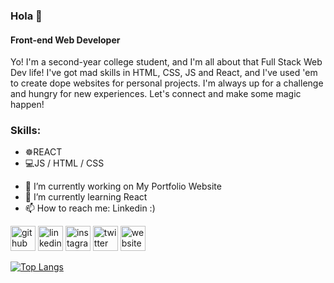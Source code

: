 ### Hola 👋
#### Front-end Web Developer

Yo! I'm a second-year college student, and I'm all about that Full Stack Web Dev life! I've got mad skills in HTML, CSS, JS and React, and I've used 'em to create dope websites for personal projects. I'm always up for a challenge and hungry for new experiences. Let's connect and make some magic happen!

### Skills: 
* ☸️REACT 
* 💻JS / HTML / CSS

- 🔭 I’m currently working on My Portfolio Website 
- 🌱 I’m currently learning React 
- 📫 How to reach me: Linkedin :) 


[<img src='https://cdn.jsdelivr.net/npm/simple-icons@3.0.1/icons/github.svg' alt='github' height='40'>](https://github.com/gowripreetham)  [<img src='https://cdn.jsdelivr.net/npm/simple-icons@3.0.1/icons/linkedin.svg' alt='linkedin' height='40'>](https://www.linkedin.com/in/gowripreetam/)  [<img src='https://cdn.jsdelivr.net/npm/simple-icons@3.0.1/icons/instagram.svg' alt='instagram' height='40'>](https://www.instagram.com/gowripreetam/)  [<img src='https://cdn.jsdelivr.net/npm/simple-icons@3.0.1/icons/twitter.svg' alt='twitter' height='40'>](https://twitter.com/@GowriPreetham)  [<img src='https://cdn.jsdelivr.net/npm/simple-icons@3.0.1/icons/icloud.svg' alt='website' height='40'>](https://gowripreetham.github.io/Portfolio-Website/)  

[![Top Langs](https://github-readme-stats.vercel.app/api/top-langs/?username=gowripreetham)](https://github.com/anuraghazra/github-readme-stats)



